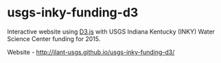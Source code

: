 # usgs-inky-funding-d3
Interactive website using [D3.js](http://d3js.org/) with USGS Indiana Kentucky (INKY) Water Science Center funding for 2015.  

Website - http://jlant-usgs.github.io/usgs-inky-funding-d3/
